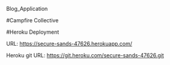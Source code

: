 Blog_Application

#Campfire Collective

#Heroku Deployment

URL: https://secure-sands-47626.herokuapp.com/

Heroku git URL: https://git.heroku.com/secure-sands-47626.git